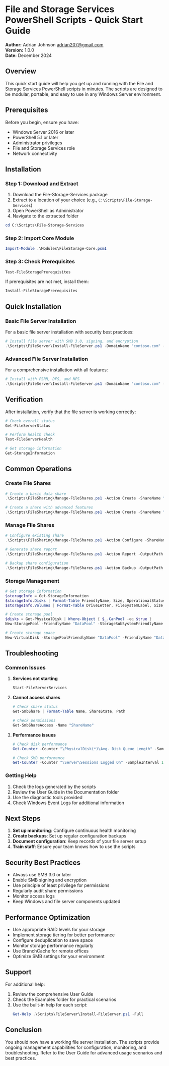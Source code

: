 # File and Storage Services PowerShell Scripts - Quick Start Guide

**Author:** Adrian Johnson <adrian207@gmail.com>  
**Version:** 1.0.0  
**Date:** December 2024

## Overview

This quick start guide will help you get up and running with the File and Storage Services PowerShell scripts in minutes. The scripts are designed to be modular, portable, and easy to use in any Windows Server environment.

## Prerequisites

Before you begin, ensure you have:

- Windows Server 2016 or later
- PowerShell 5.1 or later
- Administrator privileges
- File and Storage Services role
- Network connectivity

## Installation

### Step 1: Download and Extract

1. Download the File-Storage-Services package
2. Extract to a location of your choice (e.g., `C:\Scripts\File-Storage-Services`)
3. Open PowerShell as Administrator
4. Navigate to the extracted folder

```powershell
cd C:\Scripts\File-Storage-Services
```

### Step 2: Import Core Module

```powershell
Import-Module .\Modules\FileStorage-Core.psm1
```

### Step 3: Check Prerequisites

```powershell
Test-FileStoragePrerequisites
```

If prerequisites are not met, install them:

```powershell
Install-FileStoragePrerequisites
```

## Quick Installation

### Basic File Server Installation

For a basic file server installation with security best practices:

```powershell
# Install file server with SMB 3.0, signing, and encryption
.\Scripts\FileServer\Install-FileServer.ps1 -DomainName "contoso.com" -EnableSMB3 -RequireSigning -EnableEncryption
```

### Advanced File Server Installation

For a comprehensive installation with all features:

```powershell
# Install with FSRM, DFS, and NFS
.\Scripts\FileServer\Install-FileServer.ps1 -DomainName "contoso.com" -EnableSMB3 -RequireSigning -EnableEncryption -EnableFSRM -EnableDFS -EnableNFS
```

## Verification

After installation, verify that the file server is working correctly:

```powershell
# Check overall status
Get-FileServerStatus

# Perform health check
Test-FileServerHealth

# Get storage information
Get-StorageInformation
```

## Common Operations

### Create File Shares

```powershell
# Create a basic data share
.\Scripts\FileSharing\Manage-FileShares.ps1 -Action Create -ShareName "Data" -Path "C:\Shares\Data" -Description "Data Share" -FullAccess @("Administrators") -ReadAccess @("Users")

# Create a share with advanced features
.\Scripts\FileSharing\Manage-FileShares.ps1 -Action Create -ShareName "Projects" -Path "C:\Shares\Projects" -Description "Projects Share" -FullAccess @("Administrators") -ReadAccess @("Users") -EnableAccessBasedEnumeration -EnableOfflineFiles
```

### Manage File Shares

```powershell
# Configure existing share
.\Scripts\FileSharing\Manage-FileShares.ps1 -Action Configure -ShareName "Data" -EnableAccessBasedEnumeration -EnableOfflineFiles -CachingMode "Documents"

# Generate share report
.\Scripts\FileSharing\Manage-FileShares.ps1 -Action Report -OutputPath "C:\Reports\FileShares.html" -IncludePermissions -IncludeUsage

# Backup share configuration
.\Scripts\FileSharing\Manage-FileShares.ps1 -Action Backup -OutputPath "C:\Backups\FileShares.xml"
```

### Storage Management

```powershell
# Get storage information
$storageInfo = Get-StorageInformation
$storageInfo.Disks | Format-Table FriendlyName, Size, OperationalStatus
$storageInfo.Volumes | Format-Table DriveLetter, FileSystemLabel, Size, SizeRemaining

# Create storage pool
$disks = Get-PhysicalDisk | Where-Object { $_.CanPool -eq $true }
New-StoragePool -FriendlyName "DataPool" -StorageSubSystemFriendlyName "Windows Storage*" -PhysicalDisks $disks

# Create storage space
New-VirtualDisk -StoragePoolFriendlyName "DataPool" -FriendlyName "DataSpace" -Size 1TB -ResiliencySettingName "Mirror"
```

## Troubleshooting

### Common Issues

1. **Services not starting**
   ```powershell
   Start-FileServerServices
   ```

2. **Cannot access shares**
   ```powershell
   # Check share status
   Get-SmbShare | Format-Table Name, ShareState, Path
   
   # Check permissions
   Get-SmbShareAccess -Name "ShareName"
   ```

3. **Performance issues**
   ```powershell
   # Check disk performance
   Get-Counter -Counter "\PhysicalDisk(*)\Avg. Disk Queue Length" -SampleInterval 1 -MaxSamples 5
   
   # Check SMB performance
   Get-Counter -Counter "\Server\Sessions Logged On" -SampleInterval 1 -MaxSamples 5
   ```

### Getting Help

1. Check the logs generated by the scripts
2. Review the User Guide in the Documentation folder
3. Use the diagnostic tools provided
4. Check Windows Event Logs for additional information

## Next Steps

1. **Set up monitoring**: Configure continuous health monitoring
2. **Create backups**: Set up regular configuration backups
3. **Document configuration**: Keep records of your file server setup
4. **Train staff**: Ensure your team knows how to use the scripts

## Security Best Practices

- Always use SMB 3.0 or later
- Enable SMB signing and encryption
- Use principle of least privilege for permissions
- Regularly audit share permissions
- Monitor access logs
- Keep Windows and file server components updated

## Performance Optimization

- Use appropriate RAID levels for your storage
- Implement storage tiering for better performance
- Configure deduplication to save space
- Monitor storage performance regularly
- Use BranchCache for remote offices
- Optimize SMB settings for your environment

## Support

For additional help:

1. Review the comprehensive User Guide
2. Check the Examples folder for practical scenarios
3. Use the built-in help for each script:
   ```powershell
   Get-Help .\Scripts\FileServer\Install-FileServer.ps1 -Full
   ```

## Conclusion

You should now have a working file server installation. The scripts provide ongoing management capabilities for configuration, monitoring, and troubleshooting. Refer to the User Guide for advanced usage scenarios and best practices.
